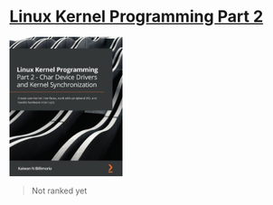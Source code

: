 # [Linux Kernel Programming Part 2](https://www.amazon.com/Linux-Kernel-Programming-Part-Synchronization/dp/180107951X/ref=sr_1_2?crid=157ODC31BDOMQ&keywords=linux+kernel+programming&qid=1662213659&sprefix=%2Caps%2C2646&sr=8-2)
<img alt="9781801079518" src="../covers/9781801079518.jpg" width="200"/>

> Not ranked yet
